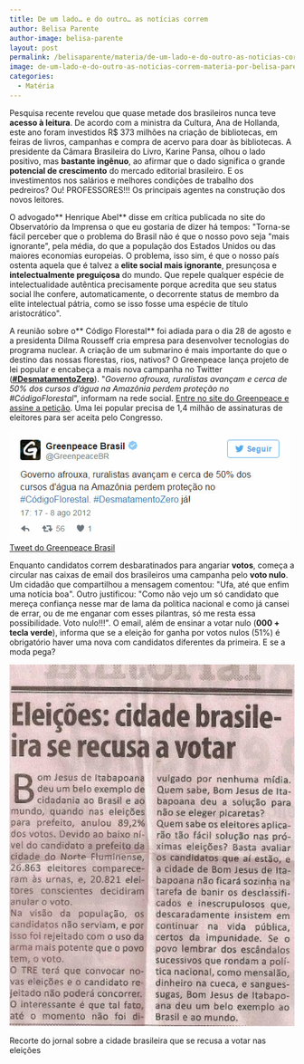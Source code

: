 ```yaml
---
title: De um lado… e do outro… as notícias correm
author: Belisa Parente
author-image: belisa-parente
layout: post
permalink: /belisaparente/materia/de-um-lado-e-do-outro-as-noticias-correm/
image: de-um-lado-e-do-outro-as-noticias-correm-materia-por-belisa-parente.jpg
categories:
  - Matéria
---
```

Pesquisa recente revelou que quase metade dos brasileiros nunca teve **acesso à leitura**. De acordo com a ministra da Cultura, Ana de Hollanda, este ano foram investidos R$ 373 milhões na criação de bibliotecas, em feiras de livros, campanhas e compra de acervo para doar às bibliotecas. A presidente da Câmara Brasileira do Livro, Karine Pansa, olhou o lado positivo, mas **bastante ingênuo**, ao afirmar que o dado significa o grande **potencial de crescimento** do mercado editorial brasileiro. E os investimentos nos salários e melhores condições de trabalho dos pedreiros? Ou! PROFESSORES!!! Os principais agentes na construção dos novos leitores.

O advogado** Henrique Abel** disse em crítica publicada no site do Observatório da Imprensa o que eu gostaria de dizer há tempos: "Torna-se fácil perceber que o problema do Brasil não é que o nosso povo seja "mais ignorante", pela média, do que a população dos Estados Unidos ou das maiores economias europeias. O problema, isso sim, é que o nosso país ostenta aquela que é talvez a **elite social mais ignorante**, presunçosa e **intelectualmente preguiçosa** do mundo. Que repele qualquer espécie de intelectualidade autêntica precisamente porque acredita que seu status social lhe confere, automaticamente, o decorrente status de membro da elite intelectual pátria, como se isso fosse uma espécie de título aristocrático".

A reunião sobre o** Código Florestal** foi adiada para o dia 28 de agosto e a presidenta Dilma Rousseff cria empresa para desenvolver tecnologias do programa nuclear. A criação de um submarino é mais importante do que o destino das nossas florestas, rios, nativos? O Greenpeace lança projeto de lei popular e encabeça a mais nova campanha no Twitter (**[#DesmatamentoZero][1]**). "*Governo afrouxa, ruralistas avançam e cerca de 50% dos cursos d&#8217;água na Amazônia perdem proteção no #CódigoFlorestal*", informam na rede social. [Entre no site do Greenpeace e assine a petição][2]. Uma lei popular precisa de 1,4 milhão de assinaturas de eleitores para ser aceita pelo Congresso.

![Governo afrouxa, ruralistas avançam e cerca de 50% dos cursos d'água na Amazônia perdem proteção no #CódigoFlorestal. #DesmatamentoZero já! 17: 17 - 8 ago 2012][tweet]
<span class="legenda">[Tweet do Greenpeace Brasil][3]</span>

Enquanto candidatos correm desbaratinados para angariar **votos**, começa a circular nas caixas de email dos brasileiros uma campanha pelo **voto nulo**. Um cidadão que compartilhou a mensagem comentou: "Ufa, até que enfim uma notícia boa". Outro justificou: "Como não vejo um só candidato que mereça confiança nesse mar de lama da política nacional e como já cansei de errar, ou de me enganar com esses pilantras, só me resta essa possibilidade. Voto nulo!!!". O email, além de ensinar a votar nulo (**000 + tecla verde**), informa que se a eleição for ganha por votos nulos (51%) é obrigatório haver uma nova com candidatos diferentes da primeira. E se a moda pega?

![Imagem compartilhada no Facebook][logo]

<span class="legenda">Recorte do jornal sobre a cidade brasileira que se recusa a votar nas eleições</span>

[1]: http://twitter.com/#!/search/realtime/%23desmatamentozero 'Clique aqui para ver o twits publicados com essa hashtag'
[2]: http://www.greenpeace.org/brasil/pt/
[3]: https://twitter.com/GreenpeaceBR/status/233295918198312960
[tweet]: https://raw.githubusercontent.com/revistazena/img/master/greenpeace-brasil.jpg "Tweet do Greenpeace Brasil"
[logo]: https://raw.githubusercontent.com/revistazena/img/master/eleicoes-cidade-brasileira-se-recusa-a-votar.jpg "Recorte do jornal sobre a cidade brasileira que se recusa a votar nas eleições"